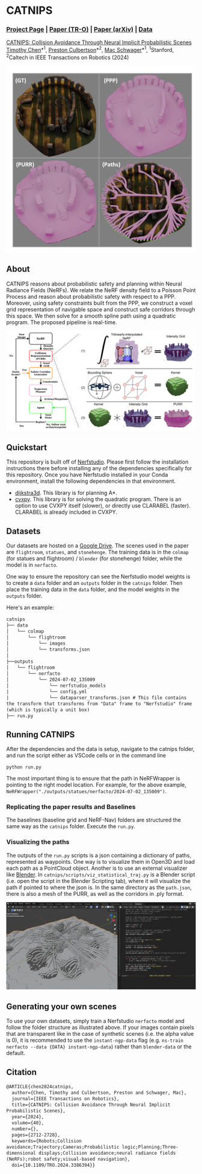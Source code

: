 # CATNIPS
### [Project Page](http://tancik.com/nerf) | [Paper (TR-O)](https://ieeexplore.ieee.org/document/10494911) | [Paper (arXiv)](https://arxiv.org/abs/2302.12931) | [Data](https://drive.google.com/drive/folders/11O7o5811NJIaSq5jC7dqwMteKWDD3QtL?usp=sharing)
[CATNIPS: Collision Avoidance Through Neural Implicit Probabilistic Scenes](http://tancik.com/nerf)  
 [Timothy Chen](https://msl.stanford.edu/people/timchen)\*<sup>1</sup>,
 [Preston Culbertson](https://www.its.caltech.edu/~pculbert/)\*<sup>2</sup>,
 [Mac Schwager](https://web.stanford.edu/~schwager/)\*<sup>1</sup>,
 <sup>1</sup>Stanford, <sup>2</sup>Caltech
in IEEE Transactions on Robotics (2024)

<img src='imgs/title.png'/>

## About
CATNIPS reasons about probabilistic safety and planning within Neural Radiance Fields (NeRFs). We relate the NeRF density field to a Poisson Point Process and reason about probabilistic safety with respect to a PPP. Moreover, using safety constraints built from the PPP, we construct a voxel grid representation of navigable space and construct safe corridors through this space. We then solve for a smooth spline path using a quadratic program. The proposed pipeline is real-time. 

<img src='imgs/teaser.png'/>

## Quickstart
This repository is built off of [Nerfstudio](https://github.com/nerfstudio-project/nerfstudio/tree/main). Please first follow the installation instructions there before installing any of the dependencies specifically for this repository. Once you have Nerfstudio installed in your Conda environment, install the following dependencies in that environment.

* [dijkstra3d](https://github.com/seung-lab/dijkstra3d). This library is for planning A*.
* [cvxpy](https://github.com/cvxpy/cvxpy). This library is for solving the quadratic program. There is an option to use CVXPY itself (slower), or directly use CLARABEL (faster). CLARABEL is already included in CVXPY.

## Datasets
Our datasets are hosted on a [Google Drive](https://drive.google.com/drive/folders/11O7o5811NJIaSq5jC7dqwMteKWDD3QtL?usp=sharing). The scenes used in the paper are `flightroom`, `statues`, and `stonehenge`. The training data is in the `colmap` (for statues and flightroom) / `blender` (for stonehenge) folder, while the model is in `nerfacto`.

One way to ensure the repository can see the Nerfstudio model weights is to create a `data` folder and an `outputs` folder in the `catnips` folder. Then place the training data in the `data` folder, and the model weights in the `outputs` folder. 

Here's an example:
```
catnips
├── data                                                                                                       
│   └── colmap
│       └── flightroom
│           └── images
│           └── transforms.json                                                                                  
│                                                                                               
├──outputs                                                                                                                                                      
│   └── flightroom                                                                                                  
│       └── nerfacto                                                                                                                             
│           └── 2024-07-02_135009                                                                               
│               └── nerfstudio_models
|               └── config.yml
|               └── dataparser_transforms.json # This file contains the transform that transforms from "Data" frame to "Nerfstudio" frame (which is typically a unit box)
├── run.py
```

## Running CATNIPS
After the dependencies and the data is setup, navigate to the catnips folder, and run the script either as VSCode cells or in the command line
```
python run.py
```

The most important thing is to ensure that the path in NeRFWrapper is pointing to the right model location. For example, for the above example, `NeRFWrapper("./outputs/statues/nerfacto/2024-07-02_135009")`.

### Replicating the paper results and Baselines
The baselines (baseline grid and NeRF-Nav) folders are structured the same way as the `catnips` folder. Execute the `run.py`.

### Visualizing the paths
The outputs of the `run.py` scripts is a json containing a dictionary of paths, represented as waypoints. One way is to visualize them in Open3D and load each path as a PointCloud object. Another is to use an external visualizer like [Blender](https://www.blender.org/). In `catnips/scripts/viz_statistical_traj.py` is a Blender script (i.e. open the script in the Blender Scripting tab), where it will visualize the path if pointed to where the json is. In the same directory as the `path.json`, there is also a mesh of the PURR, as well as the corridors in .ply format.

<img src='imgs/blender.png'/>

## Generating your own scenes
To use your own datasets, simply train a Nerfstudio `nerfacto` model and follow the folder structure as illustrated above. If your images contain pixels that are transparent like in the case of synthetic scenes (i.e. the alpha value is 0), it is recommended to use the `instant-ngp-data` flag (e.g. `ns-train nerfacto --data {DATA} instant-ngp-data`) rather than `blender-data` or the default.

## Citation
```
@ARTICLE{chen2024catnips,
  author={Chen, Timothy and Culbertson, Preston and Schwager, Mac},
  journal={IEEE Transactions on Robotics}, 
  title={CATNIPS: Collision Avoidance Through Neural Implicit Probabilistic Scenes}, 
  year={2024},
  volume={40},
  number={},
  pages={2712-2728},
  keywords={Robots;Collision avoidance;Trajectory;Cameras;Probabilistic logic;Planning;Three-dimensional displays;Collision avoidance;neural radiance fields (NeRFs);robot safety;visual-based navigation},
  doi={10.1109/TRO.2024.3386394}}
```